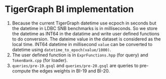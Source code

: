 # TigerGraph BI implementation
1. Because the current TigerGraph datetime use ecpoch in seconds but the datetime in LDBC SNB benchmarks is in milliseconds. So we store the datetime as INT64 in the datatime and write user defined functions to do conversion. The dateime value in the dataset is considered as the local time. INT64 datetime in millisecond `value` can be converted to datetime using `datetime_to_epoch(value/1000)`.
2. The user defined function is in `ExprFunctions.hpp` (for query) and `TokenBank.cpp` (for loader).
3. `queries/pre-19.gsql` and `queries/pre-20.gsql` are queries to pre-compute the edges weights in BI-19 and BI-20.
